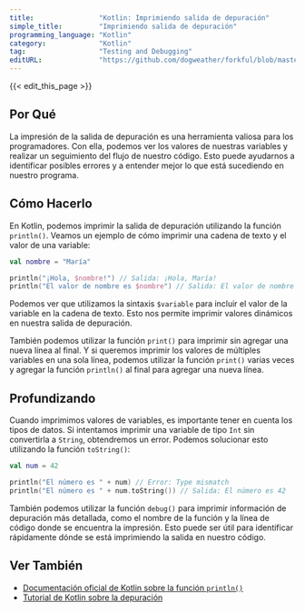 ```yaml
---
title:                "Kotlin: Imprimiendo salida de depuración"
simple_title:         "Imprimiendo salida de depuración"
programming_language: "Kotlin"
category:             "Kotlin"
tag:                  "Testing and Debugging"
editURL:              "https://github.com/dogweather/forkful/blob/master/content/es/kotlin/printing-debug-output.md"
---
```


{{< edit_this_page >}}

## Por Qué

La impresión de la salida de depuración es una herramienta valiosa para los programadores. Con ella, podemos ver los valores de nuestras variables y realizar un seguimiento del flujo de nuestro código. Esto puede ayudarnos a identificar posibles errores y a entender mejor lo que está sucediendo en nuestro programa.

## Cómo Hacerlo

En Kotlin, podemos imprimir la salida de depuración utilizando la función `println()`. Veamos un ejemplo de cómo imprimir una cadena de texto y el valor de una variable:

```Kotlin
val nombre = "María"

println("¡Hola, $nombre!") // Salida: ¡Hola, María!
println("El valor de nombre es $nombre") // Salida: El valor de nombre es María
```

Podemos ver que utilizamos la sintaxis `$variable` para incluir el valor de la variable en la cadena de texto. Esto nos permite imprimir valores dinámicos en nuestra salida de depuración.

También podemos utilizar la función `print()` para imprimir sin agregar una nueva línea al final. Y si queremos imprimir los valores de múltiples variables en una sola línea, podemos utilizar la función `print()` varias veces y agregar la función `println()` al final para agregar una nueva línea.

## Profundizando

Cuando imprimimos valores de variables, es importante tener en cuenta los tipos de datos. Si intentamos imprimir una variable de tipo `Int` sin convertirla a `String`, obtendremos un error. Podemos solucionar esto utilizando la función `toString()`:

```Kotlin
val num = 42

println("El número es " + num) // Error: Type mismatch
println("El número es " + num.toString()) // Salida: El número es 42
```

También podemos utilizar la función `debug()` para imprimir información de depuración más detallada, como el nombre de la función y la línea de código donde se encuentra la impresión. Esto puede ser útil para identificar rápidamente dónde se está imprimiendo la salida en nuestro código.

## Ver También

- [Documentación oficial de Kotlin sobre la función `println()`](https://kotlinlang.org/api/latest/jvm/stdlib/kotlin/io/println.html)
- [Tutorial de Kotlin sobre la depuración](https://kotlinlang.org/docs/tutorials/command-line.html#debugging)
